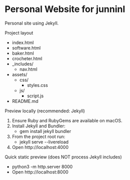 # Personal Website for junninl

Personal site using Jekyll.

Project layout 
- index.html
- software.html
- baker.html
- crocheter.html
- _includes/
  - nav.html
- assets/
  - css/
    - styles.css
  - js/
    - script.js
- README.md

Preview locally (recommended: Jekyll)
1. Ensure Ruby and RubyGems are available on macOS.
2. Install Jekyll and Bundler:
   - gem install jekyll bundler
3. From the project root run:
   - jekyll serve --livereload
4. Open http://localhost:4000

Quick static preview (does NOT process Jekyll includes)
- python3 -m http.server 8000
- Open http://localhost:8000